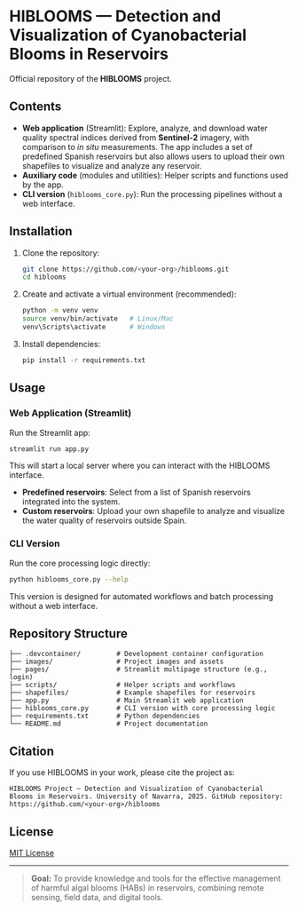 # HIBLOOMS — Detection and Visualization of Cyanobacterial Blooms in Reservoirs

Official repository of the **HIBLOOMS** project.

## Contents

* **Web application** (Streamlit): Explore, analyze, and download water quality spectral indices derived from **Sentinel‑2** imagery, with comparison to *in situ* measurements. The app includes a set of predefined Spanish reservoirs but also allows users to upload their own shapefiles to visualize and analyze any reservoir.
* **Auxiliary code** (modules and utilities): Helper scripts and functions used by the app.
* **CLI version** (`hiblooms_core.py`): Run the processing pipelines without a web interface.

## Installation

1. Clone the repository:

   ```bash
   git clone https://github.com/<your-org>/hiblooms.git
   cd hiblooms
   ```
2. Create and activate a virtual environment (recommended):

   ```bash
   python -m venv venv
   source venv/bin/activate   # Linux/Mac
   venv\Scripts\activate      # Windows
   ```
3. Install dependencies:

   ```bash
   pip install -r requirements.txt
   ```

## Usage

### Web Application (Streamlit)

Run the Streamlit app:

```bash
streamlit run app.py
```

This will start a local server where you can interact with the HIBLOOMS interface.

* **Predefined reservoirs**: Select from a list of Spanish reservoirs integrated into the system.
* **Custom reservoirs**: Upload your own shapefile to analyze and visualize the water quality of reservoirs outside Spain.

### CLI Version

Run the core processing logic directly:

```bash
python hiblooms_core.py --help
```

This version is designed for automated workflows and batch processing without a web interface.

## Repository Structure

```
├── .devcontainer/         # Development container configuration
├── images/                # Project images and assets
├── pages/                 # Streamlit multipage structure (e.g., login)
├── scripts/               # Helper scripts and workflows
├── shapefiles/            # Example shapefiles for reservoirs
├── app.py                 # Main Streamlit web application
├── hiblooms_core.py       # CLI version with core processing logic
├── requirements.txt       # Python dependencies
└── README.md              # Project documentation
```

## Citation

If you use HIBLOOMS in your work, please cite the project as:

```
HIBLOOMS Project — Detection and Visualization of Cyanobacterial Blooms in Reservoirs. University of Navarra, 2025. GitHub repository: https://github.com/<your-org>/hiblooms
```

## License

[MIT License](https://opensource.org/licenses/MIT)

---

> **Goal:** To provide knowledge and tools for the effective management of harmful algal blooms (HABs) in reservoirs, combining remote sensing, field data, and digital tools.
